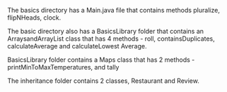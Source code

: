 
The basics directory has a Main.java file that contains methods pluralize, flipNHeads, clock.

The basic directory also has a BasicsLibrary folder that contains an ArraysandArrayList class that has 4 methods -  roll, containsDuplicates, calculateAverage and calculateLowest Average.

BasicsLibrary folder contains a Maps class that has 2 methods -  printMinToMaxTemperatures, and tally

The inheritance folder contains 2 classes, Restaurant and Review. 
